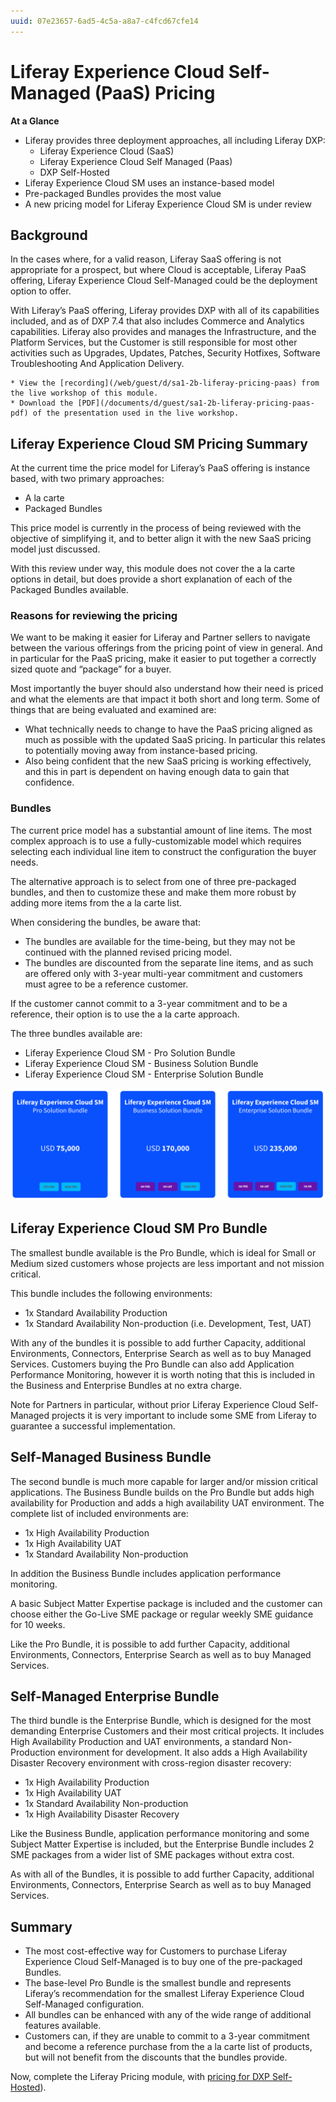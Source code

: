 ```yaml
---
uuid: 07e23657-6ad5-4c5a-a8a7-c4fcd67cfe14
---
```


# Liferay Experience Cloud Self-Managed (PaaS) Pricing

**At a Glance**

* Liferay provides three deployment approaches, all including Liferay DXP:
    * Liferay Experience Cloud (SaaS)
    * Liferay Experience Cloud Self Managed (Paas)
    * DXP Self-Hosted
* Liferay Experience Cloud SM uses an instance-based model
* Pre-packaged Bundles provides the most value
* A new pricing model for Liferay Experience Cloud SM is under review

## Background

In the cases where, for a valid reason, Liferay SaaS offering is not appropriate for a prospect, but where Cloud is acceptable, Liferay PaaS offering, Liferay Experience Cloud Self-Managed could be the deployment option to offer.

With Liferay’s PaaS offering, Liferay provides DXP with all of its capabilities included, and as of DXP 7.4 that also includes Commerce and Analytics capabilities. Liferay also provides and manages the Infrastructure, and the Platform Services, but the Customer is still responsible for most other activities such as Upgrades, Updates, Patches, Security Hotfixes, Software Troubleshooting And Application Delivery.

```{note}
* View the [recording](/web/guest/d/sa1-2b-liferay-pricing-paas) from the live workshop of this module.
* Download the [PDF](/documents/d/guest/sa1-2b-liferay-pricing-paas-pdf) of the presentation used in the live workshop.
```

## Liferay Experience Cloud SM Pricing Summary

At the current time the price model for Liferay’s PaaS offering is instance based, with two primary approaches:

* A la carte
* Packaged Bundles

This price model is currently in the process of being reviewed with the objective of simplifying it, and to better align it with the new SaaS pricing model just discussed.

With this review under way, this module does not cover the a la carte options in detail, but does provide a short explanation of each of the Packaged Bundles available.

### Reasons for reviewing the pricing

We want to be making it easier for Liferay and Partner sellers to navigate between the various offerings from the pricing point of view in general. And in particular for the PaaS pricing, make it easier to put together a correctly sized quote and “package” for a buyer. 

Most importantly the buyer should also understand how their need is priced and what the elements are that impact it both short and long term. Some of things that are being evaluated and examined are:

* What technically needs to change to have the PaaS pricing aligned as much as possible with the updated SaaS pricing. In particular this relates to potentially moving away from instance-based pricing.
* Also being confident that the new SaaS pricing is working effectively, and this in part is dependent on having enough data to gain that confidence. 

### Bundles

The current price model has a substantial amount of line items. The most complex approach is to use a fully-customizable model which requires selecting each individual line item to construct the configuration the buyer needs.

The alternative approach is to select from one of three pre-packaged bundles, and then to customize these and make them more robust by adding more items from the a la carte list.

When considering the bundles, be aware that:

* The bundles are available for the time-being, but they may not be continued with the planned revised pricing model.
* The bundles are discounted from the separate line items, and as such are offered only with 3-year multi-year commitment and customers must agree to be a reference customer. 

If the customer cannot commit to a 3-year commitment and to be a reference, their option is to use the a la carte approach. 

The three bundles available are:

* Liferay Experience Cloud SM - Pro Solution Bundle
* Liferay Experience Cloud SM - Business Solution Bundle
* Liferay Experience Cloud SM - Enterprise Solution Bundle

![There are three bundles for Liferay Experience Cloud SM - Pro, Business, and Enterprise.](./liferay-pricing-paas/images/01.png)

## Liferay Experience Cloud SM Pro Bundle

The smallest bundle available is the Pro Bundle, which is ideal for Small or Medium sized customers whose projects are less important and not mission critical. 

This bundle includes the following environments:

* 1x Standard Availability Production
* 1x Standard Availability Non-production (i.e. Development, Test, UAT)

With any of the bundles it is possible to add further Capacity, additional Environments, Connectors, Enterprise Search as well as to buy Managed Services. Customers buying the Pro Bundle can also add Application Performance Monitoring, however it is worth noting that this is included in the Business and Enterprise Bundles at no extra charge.

Note for Partners in particular, without prior Liferay Experience Cloud Self-Managed projects it is very important to include some SME from Liferay to guarantee a successful implementation.

## Self-Managed Business Bundle

The second bundle is much more capable for larger and/or mission critical applications. The Business Bundle builds on the Pro Bundle but adds high availability for Production and adds a high availability UAT environment. The complete list of included environments are:

* 1x High Availability Production
* 1x High Availability UAT
* 1x Standard Availability Non-production

In addition the Business Bundle includes application performance monitoring. 

A basic Subject Matter Expertise package is included and the customer can choose either the Go-Live SME package or regular weekly SME guidance for 10 weeks.

Like the Pro Bundle, it is possible to add further Capacity, additional Environments, Connectors, Enterprise Search as well as to buy Managed Services.

## Self-Managed Enterprise Bundle

The third bundle is the Enterprise Bundle, which is designed for the most demanding Enterprise Customers and their most critical projects. It includes High Availability Production and UAT environments, a standard Non-Production environment for development.  It also adds a High Availability Disaster Recovery environment with cross-region disaster recovery:

* 1x High Availability Production
* 1x High Availability UAT
* 1x Standard Availability Non-production
* 1x High Availability Disaster Recovery

Like the Business Bundle, application performance monitoring and some Subject Matter Expertise is included, but the Enterprise Bundle includes 2 SME packages from a wider list of SME packages without extra cost. 

As with all of the Bundles, it is possible to add further Capacity, additional Environments, Connectors, Enterprise Search as well as to buy Managed Services.  

## Summary

* The most cost-effective way for Customers to purchase Liferay Experience Cloud Self-Managed is to buy one of the pre-packaged Bundles.
* The base-level Pro Bundle is the smallest bundle and represents Liferay’s recommendation for the smallest Liferay Experience Cloud Self-Managed configuration.
* All bundles can be enhanced with any of the wide range of additional features available.
* Customers can, if they are unable to commit to a 3-year commitment and become a reference purchase from the a la carte list of products, but will not benefit from the discounts that the bundles provide.

Now, complete the Liferay Pricing module, with [pricing for DXP Self-Hosted](./liferay-pricing-self-hosted.md)).
